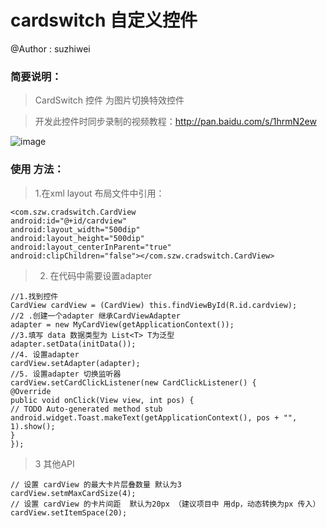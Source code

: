 # cardswitch 自定义控件
@Author : suzhiwei 
### 简要说明：
>CardSwitch 控件 为图片切换特效控件

>开发此控件时同步录制的视频教程：http://pan.baidu.com/s/1hrmN2ew


![image](https://github.com/littlefishwill/cardswitch/blob/master/cradSwitch/src/main/res/drawable-hdpi/demoshow.gif)

### 使用 方法：
>1.在xml layout 布局文件中引用：

    <com.szw.cradswitch.CardView
    android:id="@+id/cardview"
    android:layout_width="500dip"
    android:layout_height="500dip"
    android:layout_centerInParent="true"
    android:clipChildren="false"></com.szw.cradswitch.CardView>

>2. 在代码中需要设置adapter


    //1.找到控件
	CardView cardView = (CardView) this.findViewById(R.id.cardview);
	//2 .创建一个adapter 继承CardViewAdapter
    adapter = new MyCardView(getApplicationContext());
	//3.填写 data 数据类型为 List<T> T为泛型
    adapter.setData(initData());
	//4. 设置adapter
    cardView.setAdapter(adapter);
    //5. 设置adapter 切换监听器
    cardView.setCardClickListener(new CardClickListener() {
    @Override
    public void onClick(View view, int pos) {
    // TODO Auto-generated method stub
    android.widget.Toast.makeText(getApplicationContext(), pos + "", 1).show();
    }
    });

>3 其他API  

	// 设置 cardView 的最大卡片层叠数量 默认为3 
	cardView.setmMaxCardSize(4);
	// 设置 cardView 的卡片间距  默认为20px （建议项目中 用dp，动态转换为px 传入） 
 	cardView.setItemSpace(20);



